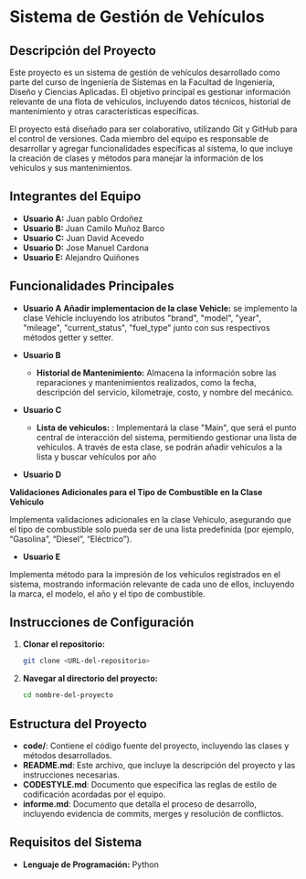 # Sistema de Gestión de Vehículos

## Descripción del Proyecto

Este proyecto es un sistema de gestión de vehículos desarrollado como parte del curso de Ingeniería de Sistemas en la Facultad de Ingeniería, Diseño y Ciencias Aplicadas. El objetivo principal es gestionar información relevante de una flota de vehículos, incluyendo datos técnicos, historial de mantenimiento y otras características específicas.

El proyecto está diseñado para ser colaborativo, utilizando Git y GitHub para el control de versiones. Cada miembro del equipo es responsable de desarrollar y agregar funcionalidades específicas al sistema, lo que incluye la creación de clases y métodos para manejar la información de los vehículos y sus mantenimientos.

## Integrantes del Equipo

- **Usuario A:** Juan pablo Ordoñez
- **Usuario B:** Juan Camilo Muñoz Barco
- **Usuario C:** Juan David Acevedo
- **Usuario D:** Jose Manuel Cardona
- **Usuario E:** Alejandro Quiñones

## Funcionalidades Principales

- **Usuario A**
  **Añadir implementacion de la clase Vehicle:** se implemento la clase Vehicle incluyendo los atributos "brand", "model", "year",
"mileage", "current_status", "fuel_type" junto con sus respectivos
métodos getter y setter.

- **Usuario B**

  - **Historial de Mantenimiento:** Almacena la información sobre las reparaciones y mantenimientos realizados, como la fecha, descripción del servicio, kilometraje, costo, y nombre del mecánico.

- **Usuario C**

  - **Lista de vehiculos:** : Implementará la clase "Main", que será el punto central de
interacción del sistema, permitiendo gestionar una lista de vehículos. A través de
esta clase, se podrán añadir vehículos a la lista y buscar vehículos por año


- **Usuario D**

 **Validaciones Adicionales para el Tipo de Combustible en la Clase Vehiculo**
 
  Implementa validaciones adicionales en la clase Vehiculo, asegurando que el tipo de combustible solo pueda ser de una lista      predefinida (por ejemplo, “Gasolina”, “Diesel”, “Eléctrico”).

- **Usuario E**

Implementa método para la impresión de los vehículos registrados en el sistema, mostrando información relevante de cada uno de ellos, incluyendo la marca, el modelo, el año y el tipo de combustible.

## Instrucciones de Configuración

1. **Clonar el repositorio:**
   ```bash
   git clone <URL-del-repositorio>
   ```
2. **Navegar al directorio del proyecto:**
   ```bash
   cd nombre-del-proyecto
   ```

## Estructura del Proyecto

- **code/**: Contiene el código fuente del proyecto, incluyendo las clases y métodos desarrollados.
- **README.md**: Este archivo, que incluye la descripción del proyecto y las instrucciones necesarias.
- **CODESTYLE.md**: Documento que especifica las reglas de estilo de codificación acordadas por el equipo.
- **informe.md**: Documento que detalla el proceso de desarrollo, incluyendo evidencia de commits, merges y resolución de conflictos.

## Requisitos del Sistema

- **Lenguaje de Programación:** Python
